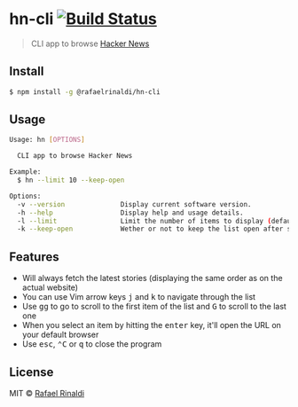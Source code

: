 # hn-cli [![Build Status](https://semaphoreci.com/api/v1/projects/b264dc61-16ef-44f3-8130-4fbb5dd25169/676578/badge.svg)](https://semaphoreci.com/rafaelrinaldi/hn-cli)

> CLI app to browse [Hacker News](http://news.ycombinator.com)

## Install

```sh
$ npm install -g @rafaelrinaldi/hn-cli
```

## Usage

```sh
Usage: hn [OPTIONS]

  CLI app to browse Hacker News

Example:
  $ hn --limit 10 --keep-open

Options:
  -v --version              Display current software version.
  -h --help                 Display help and usage details.
  -l --limit                Limit the number of items to display (defaults to `15`).
  -k --keep-open            Wether or not to keep the list open after selecting an item (defaults to `false`).
```

## Features

* Will always fetch the latest stories (displaying the same order as on the actual website)
* You can use Vim arrow keys <kbd>j</kbd> and <kbd>k</kbd> to navigate through the list
* Use <kbd>gg</kbd> to go to scroll to the first item of the list and <kbd>G</kbd> to scroll to the last one
* When you select an item by hitting the <kbd>enter</kbd> key, it'll open the URL on your default browser
* Use <kbd>esc</kbd>, <kbd>⌃C</kbd> or <kbd>q</kbd> to close the program

## License

MIT © [Rafael Rinaldi](http://rinaldi.io)
